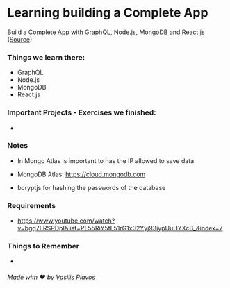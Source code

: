 # Learning building a Complete App
Build a Complete App with GraphQL, Node.js, MongoDB and React.js ([Source](https://www.youtube.com/watch?v=7giZGFDGnkc&list=PL55RiY5tL51rG1x02Yyj93iypUuHYXcB_))

### Things we learn there:
- GraphQL
- Node.js
- MongoDB
- React.js

### Important Projects - Exercises we finished:
- 

### Notes
- In Mongo Atlas is important to has the IP allowed to save data
- MongoDB Atlas: https://cloud.mongodb.com

- bcryptjs for hashing the passwords of the database

### Requirements
- https://www.youtube.com/watch?v=bgq7FRSPDpI&list=PL55RiY5tL51rG1x02Yyj93iypUuHYXcB_&index=7

### Things to Remember
- 


###### Made with ❤️ by [Vasilis Plavos](https://www.linkedin.com/in/vasilisplavos/)
